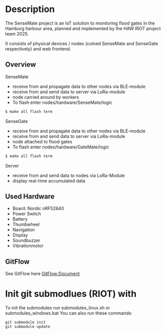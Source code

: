 # Description

The SenseMate project is an IoT solution to monitoring flood gates in the Hamburg harbour area, planned and implemented by the HAW RIOT project team 2025.

It consists of physical devices / nodes (coined SenseMate and SenseGate respectively) and web frontend.

## Overview

SenseMate

- receive from and propagate data to other nodes via BLE-module
- receive from and send data to server via LoRa-module
- node carried around by workers
- To flash enter nodes/hardware/SenseMate/logic

```sh
$ make all flash term
```

SenseGate

- receive from and propagate data to other nodes via BLE-module
- receive from and send data to server via LoRa-module
- node attached to flood gates
- To flash enter nodes/hardware/GateMate/logic

```sh
$ make all flash term
```

Server

- receive from and send data to nodes via LoRa-Module
- display real-time accumulated data

## Used Hardware

- Board: Nordic nRF52840
- Power Switch​
- Battery​
- Thumbwheel​
- Navigation​
- Display​
- Soundbuzzer​
- Vibrationmotor​

## GitFlow

See GitFlow here [GitFlow Document](/.github/GitFlow)

# Init git submodlues (RIOT) with
To init the submodules run submodules_linux.sh or submodules_windows.bat
You can also run these commands:
```
git submodule init
git submodule update
```
